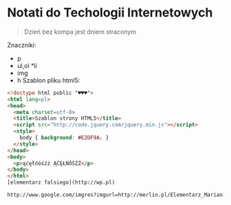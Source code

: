 # Notati do Techologii Internetowych
> Dzień bez kompa jest dniem straconym

Znaczniki:
* p
* ul,ol
  *li
*  img
*  h
Szablon pliku html5:

```html
<!doctype html public "♥♥♥">
<html lang=pl>
<head>
  <meta charset=utf-8>
  <title>Szablon strony HTML5</title>
  <script src="http://code.jquery.com/jquery.min.js"></script>
  <style>
    body { background: #E2DF9A; }
  </style>
</head>
<body>
  <p>ąćęłńóśźż ĄĆĘŁŃÓŚŹŻ</p>
</body>
</html>
[elementarz falsiego](http://wp.pl)

http://www.google.com/imgres?imgurl=http://merlin.pl/Elementarz_Marian-Falski,images_big,19,978-83-02-08741-7.jpg&imgrefurl=http://merl
